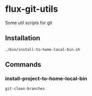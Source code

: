 # flux-git-utils

Some util scripts for git

## Installation

```shell
./bin/install-to-home-local-bin.sh
```

## Commands

### install-project-to-home-local-bin

```shell
git-clean-branches
```
